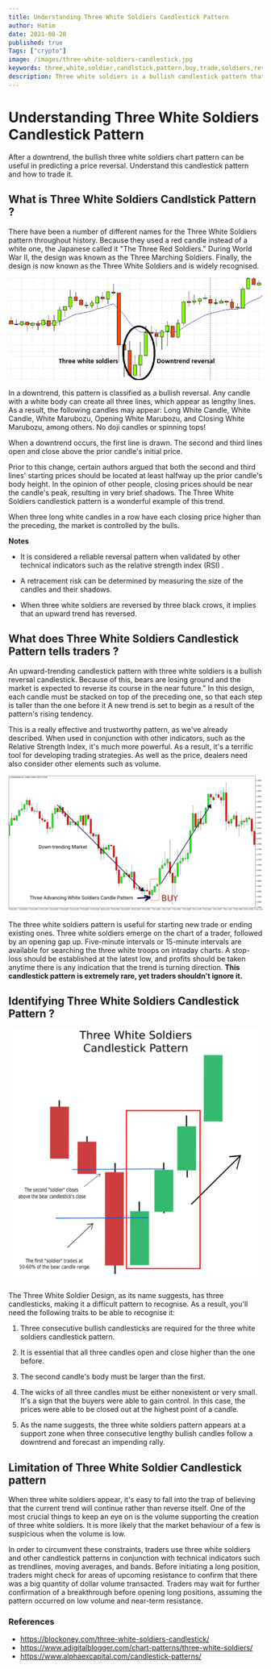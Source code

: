 ```yaml
---
title: Understanding Three White Soldiers Candlestick Pattern
author: Hatim
date: 2021-08-20
published: true
Tags: ["crypto"]
image: /images/three-white-soldiers-candlestick.jpg
keywords: three,white,soldier,candlstick,pattern,buy,trade,soldiers,reversal,bull,bear,bullish,downtrend,uptrend,trend,trading,white,green,red,price,chart,market,reversal,open,close,higher,lowe,RSI
description: Three white soldiers is a bullish candlestick pattern that is used to signal the reversal of a downward trend.
---
```


# Understanding Three White Soldiers Candlestick Pattern

After a downtrend, the bullish three white soldiers chart pattern can be useful in predicting a price reversal. Understand this candlestick pattern and how to trade it.

## What is Three White Soldiers Candlstick Pattern ?

There have been a number of different names for the Three White Soldiers pattern throughout history. Because they used a red candle instead of a white one, the Japanese called it "The Three Red Soldiers." During World War II, the design was known as the Three Marching Soldiers. Finally, the design is now known as the Three White Soldiers and is widely recognised.

![Three White Soldiers](./what-three-white-soldiers.webp)

In a downtrend, this pattern is classified as a bullish reversal. Any candle with a white body can create all three lines, which appear as lengthy lines. As a result, the following candles may appear: Long White Candle, White Candle, White Marubozu, Opening White Marubozu, and Closing White Marubozu, among others. No doji candles or spinning tops!

When a downtrend occurs, the first line is drawn. The second and third lines open and close above the prior candle's initial price.

Prior to this change, certain authors argued that both the second and third lines' starting prices should be located at least halfway up the prior candle's body height. In the opinion of other people, closing prices should be near the candle's peak, resulting in very brief shadows. The Three White Soldiers candlestick pattern is a wonderful example of this trend.

When three long white candles in a row have each closing price higher than the preceding, the market is controlled by the bulls.

**Notes**

- It is considered a reliable reversal pattern when validated by other technical indicators such as the relative strength index (RSI) .

- A retracement risk can be determined by measuring the size of the candles and their shadows.

- When three white soldiers are reversed by three black crows, it implies that an upward trend has reversed.

## What does Three White Soldiers Candlestick Pattern tells traders ?

An upward-trending candlestick pattern with three white soldiers is a bullish reversal candlestick. Because of this, bears are losing ground and the market is expected to reverse its course in the near future." In this design, each candle must be stacked on top of the preceding one, so that each step is taller than the one before it A new trend is set to begin as a result of the pattern's rising tendency.

This is a really effective and trustworthy pattern, as we've already described. When used in conjunction with other indicators, such as the Relative Strength Index, it's much more powerful. As a result, it's a terrific tool for developing trading strategies. As well as the price, dealers need also consider other elements such as volume.

![Trading](./three-white-soldier-buy.webp)

The three white soldiers pattern is useful for starting new trade or ending existing ones. Three white soldiers emerge on the chart of a trader, followed by an opening gap up. Five-minute intervals or 15-minute intervals are available for searching the three white troops on intraday charts. A stop-loss should be established at the latest low, and profits should be taken anytime there is any indication that the trend is turning direction.
**This candlestick pattern is extremely rare, yet traders shouldn't ignore it.**

## Identifying Three White Soldiers Candlestick Pattern ?

![Identifying Three White Soldiers](./identifying-three-white-soldier.webp)

The Three White Soldier Design, as its name suggests, has three candlesticks, making it a difficult pattern to recognise. As a result, you'll need the following traits to be able to recognise it:

1. Three consecutive bullish candlesticks are required for the three white soldiers candlestick pattern.

2. It is essential that all three candles open and close higher than the one before.

3. The second candle's body must be larger than the first.

4. The wicks of all three candles must be either nonexistent or very small.
   It's a sign that the buyers were able to gain control.
   In this case, the prices were able to be closed out at the highest point of a candle.

5. As the name suggests, the three white soldiers pattern appears at a support zone when three consecutive lengthy bullish candles follow a downtrend and forecast an impending rally.

## Limitation of Three White Soldier Candlestick pattern

When three white soldiers appear, it's easy to fall into the trap of believing that the current trend will continue rather than reverse itself. One of the most crucial things to keep an eye on is the volume supporting the creation of three white soldiers. It is more likely that the market behaviour of a few is suspicious when the volume is low.

In order to circumvent these constraints, traders use three white soldiers and other candlestick patterns in conjunction with technical indicators such as trendlines, moving averages, and bands. Before initiating a long position, traders might check for areas of upcoming resistance to confirm that there was a big quantity of dollar volume transacted. Traders may wait for further confirmation of a breakthrough before opening long positions, assuming the pattern occurred on low volume and near-term resistance.

### References

- https://blockoney.com/three-white-soldiers-candlestick/
- https://www.adigitalblogger.com/chart-patterns/three-white-soldiers/
- https://www.alphaexcapital.com/candlestick-patterns/
